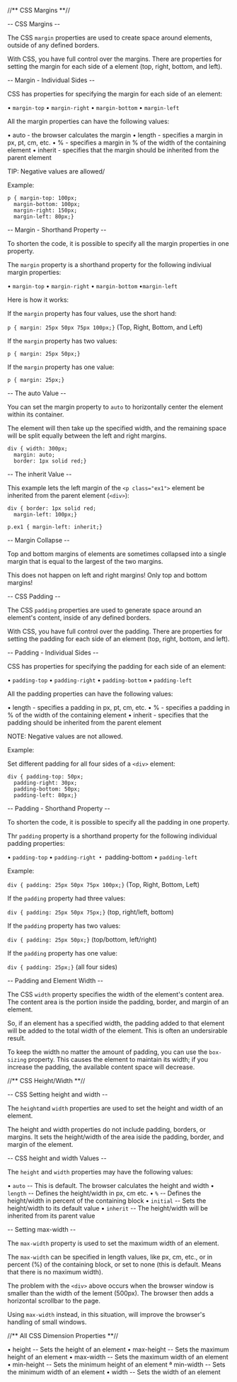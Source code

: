 //** CSS Margins **//

-- CSS Margins --

The CSS `margin` properties are used to create space around elements, outside of any defined borders.

With CSS, you have full control over the margins. There are properties for setting the margin for each side of a element (top, right, bottom, and left).

-- Margin - Individual Sides --

CSS has properties for specifying the margin for each side of an element:

• `margin-top`
• `margin-right`
• `margin-bottom`
• `margin-left`

All the margin properties can have the following values:

• auto - the browser calculates the margin
• length - specifies a margin in px, pt, cm, etc.
• % - specifies a margin in % of the width of the containing element
• inherit - specifies that the margin should be inherited from the parent element

TIP: Negative values are allowed/

Example:

```
p { margin-top: 100px;  
  margin-bottom: 100px;  
  margin-right: 150px;  
  margin-left: 80px;}
```

-- Margin - Shorthand Property --

To shorten the code, it is possible to specify all the margin properties in one property.

The `margin` property is a shorthand property for the following indiviual margin properties:

• `margin-top`
• `margin-right`
• `margin-bottom`
•`margin-left`

Here is how it works:

If the `margin` property has four values, use the short hand:

`p { margin: 25px 50px 75px 100px;}`
 (Top, Right, Bottom, and Left)
 
 If the `margin` property has two values:
 
 `p { margin: 25px 50px;}`
 
 If the `margin` property has one value:
 
 `p { margin: 25px;}`
 
 -- The auto Value --
 
 You can set the margin property to `auto` to horizontally center the element within its container.
 
 The element will then take up the specified width, and the remaining space will be split equally between the left and right margins.
 
 ```
 div { width: 300px;  
  margin: auto;  
  border: 1px solid red;}
 ```
 
 -- The inherit Value --
 
 This example lets the left margin of the `<p class="ex1">` element be inherited from the parent element (`<div>`):
 
 ```
 div { border: 1px solid red;  
  margin-left: 100px;}  
  
p.ex1 { margin-left: inherit;}
 ```
 
-- Margin Collapse --

Top and bottom margins of elements are sometimes collapsed into a single margin that is equal to the largest of the two margins.

This does not happen on left and right margins! Only top and bottom margins!

-- CSS Padding --

The CSS `padding` properties are used to generate space around an element's content, inside of any defined borders.

With CSS, you have full control over the padding. There are properties for setting the padding for each side of an element (top, right, bottom, and left).

-- Padding - Individual Sides --

CSS has properties for specifying the padding for each side of an element:

• `padding-top`
• `padding-right`
• `padding-bottom`
• `padding-left`

All the padding properties can have the following values:

• length - specifies a padding in px, pt, cm, etc.
• % - specifies a padding in % of the width of the containing element
• inherit - specifies that the padding should be inherited from the parent element

NOTE: Negative values are not allowed. 

Example:

Set different padding for all four sides of a `<div>` element:

```
div { padding-top: 50px;  
  padding-right: 30px;  
  padding-bottom: 50px;  
  padding-left: 80px;}
```

-- Padding - Shorthand Property --

To shorten the code, it is possible to specify all the padding in one property.

Thr `padding` property is a shorthand property for the following individual padding properties:

• `padding-top`
• `padding-right
• `padding-bottom
• `padding-left`

Example:

`div { padding: 25px 50px 75px 100px;}`
(Top, Right, Bottom, Left)

If the `padding` property had three values:

`div { padding: 25px 50px 75px;}`
(top, right/left, bottom)

If the `padding` property has two values:

`div { padding: 25px 50px;}`
(top/bottom, left/right)

If the `padding` property has one value:

`div { padding: 25px;}`
(all four sides)

-- Padding and Element Width --

The CSS `width` property specifies the width of the element's content area. The content area is the portion inside the padding, border, and margin of an element.

So, if an element has a specified width, the padding added to that element will be added to the total width of the element. This is often an undersirable result.

To keep the width no matter the amount of padding, you can use the `box-sizing` property. This causes the element to maintain its width; if you increase the padding, the available content space will decrease.

//** CSS Height/Width **//

-- CSS Setting height and width --

The `height`and `width` properties are used to set the height and width of an element.

The height and width properties do not include padding, borders, or margins. It sets the height/width of the area iside the padding, border, and margin of the element.

-- CSS height and width Values --

The `height` and `width` properties may have the following values:

• `auto` -- This is default. The browser calculates the height and width
• `length` -- Defines the height/width in px, cm etc.
• `%` -- Defines the height/width in percent of the containing block
• `initial` -- Sets the height/width to its default value
• `inherit` -- The height/width will be inherited from its parent value

-- Setting max-width --

The `max-width` property is used to set the maximum width of an element.

The `max-width` can be specified in length values, like px, cm, etc., or in percent (%) of the containing block, or set to none (this is default. Means that there is no maximum width).

The problem with the `<div>` above occurs when the browser window is smaller than the width of the lement (500px). The browser then adds a horizontal scrollbar to the page.

Using `max-width` instead, in this situation, will improve the browser's handling of small windows.

//** All CSS Dimension Properties **//

• height -- Sets the height of an element
• max-height -- Sets the maximum height of an element
• max-width -- Sets the maximum width of an element
• min-height -- Sets the minimum height of an element
ª min-width -- Sets the minimum width of an element
• width -- Sets the width of an element